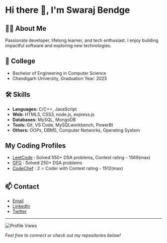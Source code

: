 # Hi there 👋, I'm Swaraj Bendge

## 👨‍🎓 About Me
Passionate developer, lifelong learner, and tech enthusiast. I enjoy building impactful software and exploring new technologies.

## 🏫 College
- Bachelor of Engineering in Computer Science
- Chandigarh University, Graduation Year: 2025

## 🛠️ Skills
- **Languages:** C/C++, JavaScript
- **Web:** HTML5, CSS3, node.js, express.js
- **Databases:** MySQL, MongoDB
- **Tools:** Git, VS Code, MySQLworkbench, PowerBI
- **Others:** OOPs, DBMS, Computer Networks, Operating System

## My Coding Profiles
- [LeetCode](https://leetcode.com/u/swarajbendge2003/) : Solved 550+ DSA problems, Contest rating - 1569(max)
- [GFG](https://www.geeksforgeeks.org/user/swarajbendge/) : Solved 250+ DSA problems
- [CodeChef](https://www.codechef.com/users/swarajbendge07) : 2 ⭐ Coder with Contest rating - 1512(max)

## 📫 Contact
- [Email](mailto:bendgeswaraj2003@gmail.com)
- [LinkedIn](https://www.linkedin.com/in/swaraj-bendge-a24555226/)
- [Twitter](https://x.com/Swaraj79358447)

---

![Profile Views](https://hits.seeyoufarm.com/api/count/incr/badge.svg?url=https://github.com/swarajbendge/&title=Profile%20Views)


*Feel free to connect or check out my repositories below!*
